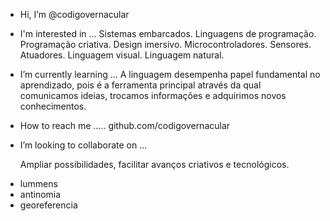 -  Hi, I’m @codigovernacular
  
-  I'm interested in ...
  Sistemas embarcados. Linguagens de programação. Programação criativa. Design imersivo. Microcontroladores. Sensores. Atuadores. Linguagem visual. Linguagem natural.
- I’m currently learning ...
  A linguagem desempenha papel fundamental no aprendizado, pois é a ferramenta principal através da qual comunicamos ideias, trocamos informações e adquirimos novos conhecimentos.

- How to reach me .....
  github.com/codigovernacular

-  I’m looking to collaborate on ...

   Ampliar possibilidades,  facilitar avanços criativos e tecnológicos.


<!---
codigovernacular/codigovernacular is a ✨ special ✨ repository because its `README.md` (this file) appears on your GitHub profile.
You can click the Preview link to take a look at your changes.
--->
- lummens
- antinomia
- georeferencia
  
